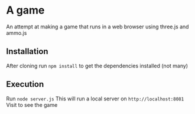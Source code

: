 # A game
An attempt at making a game that runs in a web browser using three.js and ammo.js

## Installation
After cloning run `npm install` to get the dependencies installed (not many)  

## Execution
Run `node server.js`
This will run a local server on `http://localhost:8081`
Visit to see the game
